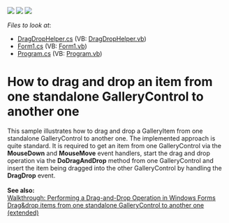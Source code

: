 <!-- default badges list -->
![](https://img.shields.io/endpoint?url=https://codecentral.devexpress.com/api/v1/VersionRange/128616705/10.2.5%2B)
[![](https://img.shields.io/badge/Open_in_DevExpress_Support_Center-FF7200?style=flat-square&logo=DevExpress&logoColor=white)](https://supportcenter.devexpress.com/ticket/details/E2925)
[![](https://img.shields.io/badge/📖_How_to_use_DevExpress_Examples-e9f6fc?style=flat-square)](https://docs.devexpress.com/GeneralInformation/403183)
<!-- default badges end -->
<!-- default file list -->
*Files to look at*:

* [DragDropHelper.cs](./CS/WindowsFormsApplication19/DragDropHelper.cs) (VB: [DragDropHelper.vb](./VB/WindowsFormsApplication19/DragDropHelper.vb))
* [Form1.cs](./CS/WindowsFormsApplication19/Form1.cs) (VB: [Form1.vb](./VB/WindowsFormsApplication19/Form1.vb))
* [Program.cs](./CS/WindowsFormsApplication19/Program.cs) (VB: [Program.vb](./VB/WindowsFormsApplication19/Program.vb))
<!-- default file list end -->
# How to drag and drop an item from one standalone GalleryControl to another one


<p>This sample illustrates how to drag and drop a GalleryItem from one standalone GalleryControl to another one. The implemented approach is quite standard. It is required to get an item from one GalleryControl via the <strong>MouseDown</strong> and <strong>MouseMove</strong> event handlers, start the drag and drop operation via the <strong>DoDragAndDrop</strong> method from one GalleryControl and insert the item being dragged into the other GalleryControl by handling the <strong>DragDrop</strong> event.<br />
<strong><br />
See also:</strong><br />
<a href="http://msdn.microsoft.com/en-us/library/za0zx9y0%28v=VS.90%29.aspx"><u>Walkthrough: Performing a Drag-and-Drop Operation in Windows Forms</u></a><br />
<a href="https://www.devexpress.com/Support/Center/p/E3857">Drag&drop items from one standalone GalleryControl to another one (extended)</a></p>

<br/>


